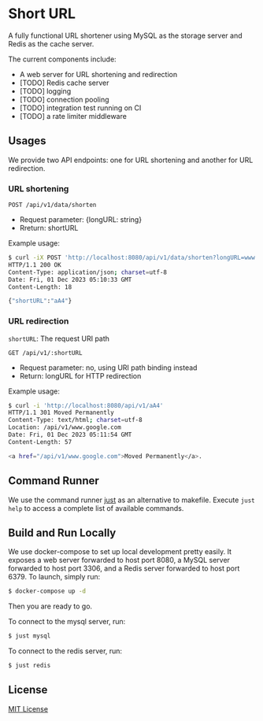 # Short URL
A fully functional URL shortener using MySQL as the storage server and Redis as the cache server.

The current components include:

+ A web server for URL shortening and redirection
+ [TODO] Redis cache server
+ [TODO] logging
+ [TODO] connection pooling
+ [TODO] integration test running on CI
+ [TODO] a rate limiter middleware

## Usages

We provide two API endpoints: one for URL shortening and another for URL redirection.

### URL shortening

`POST /api/v1/data/shorten`

+ Request parameter: {longURL: string}
+ Rreturn: shortURL

Example usage:

```bash
$ curl -iX POST 'http://localhost:8080/api/v1/data/shorten?longURL=www.google.com'
HTTP/1.1 200 OK
Content-Type: application/json; charset=utf-8
Date: Fri, 01 Dec 2023 05:10:33 GMT
Content-Length: 18

{"shortURL":"aA4"}
```

### URL redirection

`shortURL`: The request URI path

`GET /api/v1/:shortURL`

+ Request parameter: no, using URI path binding instead
+ Return: longURL for HTTP redirection

Example usage:

```bash
$ curl -i 'http://localhost:8080/api/v1/aA4'
HTTP/1.1 301 Moved Permanently
Content-Type: text/html; charset=utf-8
Location: /api/v1/www.google.com
Date: Fri, 01 Dec 2023 05:11:54 GMT
Content-Length: 57

<a href="/api/v1/www.google.com">Moved Permanently</a>.
```

## Command Runner

We use the command runner [just](https://github.com/casey/just) as an alternative to makefile. Execute `just help` to access a complete list of available commands.

## Build and Run Locally

We use docker-compose to set up local development pretty easily. It exposes a web server forwarded to host port 8080, a MySQL server forwarded to host port 3306, and a Redis server forwarded to host port 6379. To launch, simply run:

```bash
$ docker-compose up -d
```
Then you are ready to go.


To connect to the mysql server, run:

```bash
$ just mysql
```

To connect to the redis server, run:

```bash
$ just redis
```

## License

[MIT License](./LICENSE)
